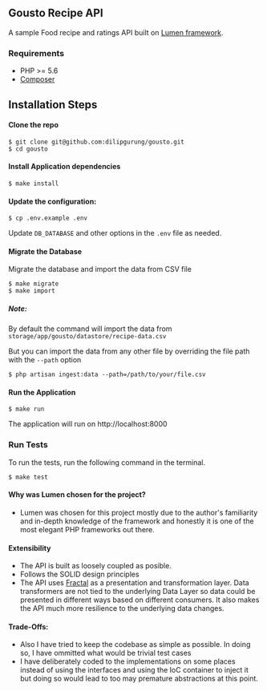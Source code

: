 ## Gousto Recipe API
A sample Food recipe and ratings API built on [Lumen framework](https://lumen.laravel.com/).

### Requirements
   - PHP >= 5.6
   - [Composer](https://getcomposer.org/)

## Installation Steps

#### Clone the repo
```
$ git clone git@github.com:dilipgurung/gousto.git
$ cd gousto
```	

#### Install Application dependencies
```
$ make install
```

#### Update the configuration:

```
$ cp .env.example .env
```

Update `DB_DATABASE` and other options in the `.env` file as needed.

#### Migrate the Database

Migrate the database and import the data from CSV file

```
$ make migrate
$ make import
```

##### Note: 
By default the command will import the data from `storage/app/gousto/datastore/recipe-data.csv`

But you can import the data from any other file by overriding the file path with the `--path` option
```
$ php artisan ingest:data --path=/path/to/your/file.csv
```

#### Run the Application
```
$ make run
```

The application will run on http://localhost:8000

### Run Tests
To run the tests, run the following command in the terminal.
   
```
$ make test
```

#### Why was Lumen chosen for the project?

 - Lumen was chosen for this project mostly due to the author's familiarity and in-depth knowledge of the framework and honestly it is one of the most elegant PHP frameworks out there.

#### Extensibility
- The API is built as loosely coupled as posible.
- Follows the SOLID design principles
- The API uses [Fractal](http://fractal.thephpleague.com/) as a presentation and transformation layer. Data transformers are not tied to the underlying Data Layer so data could be presented in different ways based on different consumers. It also makes the API much more resilience to the underlying data changes.

#### Trade-Offs:
- Also I have tried to keep the codebase as simple as possible. In doing so, I have ommitted what would be trivial test cases
- I have deliberately coded to the implementations on some places instead of using the interfaces and using the IoC container to inject it but doing so would lead to too may premature abstractions at this point.